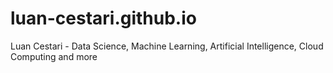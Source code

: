 # luan-cestari.github.io
Luan Cestari - Data Science, Machine Learning, Artificial Intelligence, Cloud Computing and more
